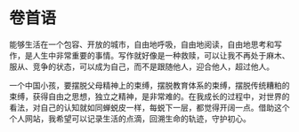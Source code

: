 # 卷首语

能够生活在一个包容、开放的城市，自由地呼吸，自由地阅读，自由地思考和写作，是人生中非常重要的事情。写作就好像是一种救赎，可以让我不再处于麻木、服从、竞争的状态，可以成为自己，而不是跟随他人，迎合他人，超过他人。

一个中国小孩，要摆脱父母精神上的束缚，摆脱教育体系的束缚，摆脱传统糟粕的束缚，获得自由之思想，独立之精神，是非常难的。在我成长的过程中，对世界的看法，对自己的认知就如同蝉蜕皮一样，每蜕下一层，都觉得开阔一点。借助这个个人网站，我希望可以记录生活的点滴，回溯生命的轨迹，守护初心。
